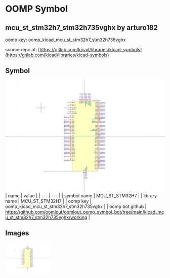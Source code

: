 # OOMP Symbol  
## mcu_st_stm32h7_stm32h735vghx  by arturo182  
  
oomp key: oomp_kicad_mcu_st_stm32h7_stm32h735vghx  
  
source repo at: [https://gitlab.com/kicad/libraries/kicad-symbols](https://gitlab.com/kicad/libraries/kicad-symbols)  
## Symbol  
  
[![working.png](working_600.png)](working.png)  
| name | value | 
| --- | --- | 
| symbol name | MCU_ST_STM32H7 | 
| library name | MCU_ST_STM32H7 | 
| oomp key | oomp_kicad_mcu_st_stm32h7_stm32h735vghx | 
| oomp bot github | https://github.com/oomlout/oomlout_oomp_symbol_bot/tree/main/kicad_mcu_st_stm32h7_stm32h735vghx/working | 
## Images  
  
[![working.png](working_140.png)](working.png)  
